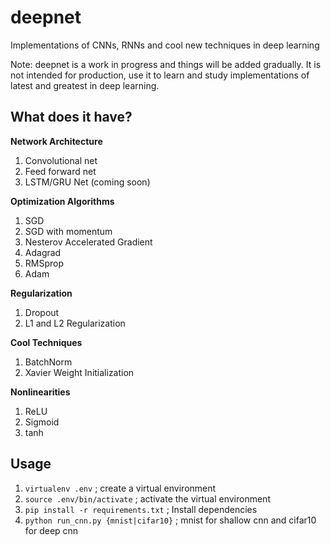 # deepnet

Implementations of CNNs, RNNs and cool new techniques in deep learning

Note: deepnet is a work in progress and things will be added gradually. It is not intended for production, use it to learn and study implementations of latest and greatest in deep learning.

## What does it have?

**Network Architecture**
1. Convolutional net
2. Feed forward net
3. LSTM/GRU Net (coming soon)

**Optimization Algorithms**
1. SGD
2. SGD with momentum
3. Nesterov Accelerated Gradient
4. Adagrad
5. RMSprop
6. Adam

**Regularization**
1. Dropout
2. L1 and L2 Regularization

**Cool Techniques**

1. BatchNorm
2. Xavier Weight Initialization

**Nonlinearities**
1. ReLU
2. Sigmoid
3. tanh


## Usage

1. ```virtualenv .env``` ; create a virtual environment
2. ```source .env/bin/activate``` ; activate the virtual environment
3. ```pip install -r requirements.txt``` ; Install dependencies
4. ```python run_cnn.py {mnist|cifar10}``` ; mnist for shallow cnn and cifar10 for deep cnn